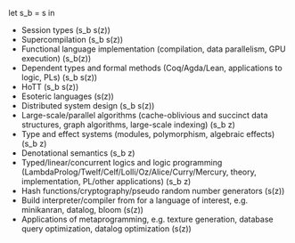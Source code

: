 let s_b = s in
* Session types (s_b s(z))
* Supercompilation (s_b s(z))
* Functional language implementation (compilation, data parallelism, GPU execution) (s_b(z))
* Dependent types and formal methods (Coq/Agda/Lean, applications to logic, PLs) (s_b s(z))
* HoTT (s_b s(z))
* Esoteric languages (s(z))
* Distributed system design (s_b s(z))
* Large-scale/parallel algorithms (cache-oblivious and succinct data structures, graph algorithms, large-scale indexing) (s_b z)
* Type and effect systems (modules, polymorphism, algebraic effects) (s_b z)
* Denotational semantics (s_b z)
* Typed/linear/concurrent logics and logic programming (LambdaProlog/Twelf/Celf/Lolli/Oz/Alice/Curry/Mercury, theory, implementation, PL/other applications) (s_b z)
* Hash functions/cryptography/pseudo random number generators (s(z))
* Build interpreter/compiler from for a language of interest, e.g. minikanran, datalog, bloom (s(z))
* Applications of metaprogramming, e.g. texture generation, database query optimization, datalog optimization (s(z))
